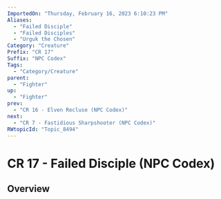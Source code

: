 ```yaml
---
ImportedOn: "Thursday, February 16, 2023 6:10:23 PM"
Aliases:
  - "Failed Disciple"
  - "Failed Disciples"
  - "Urguk the Chosen"
Category: "Creature"
Prefix: "CR 17"
Suffix: "NPC Codex"
Tags:
  - "Category/Creature"
parent:
  - "Fighter"
up:
  - "Fighter"
prev:
  - "CR 16 - Elven Recluse (NPC Codex)"
next:
  - "CR 7 - Fastidious Sharpshooter (NPC Codex)"
RWtopicId: "Topic_8494"
---
```

# CR 17 - Failed Disciple (NPC Codex)
## Overview
